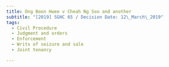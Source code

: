```yaml
---
title: Ong Boon Hwee v Cheah Ng Soo and another
subtitle: "[2019] SGHC 65 / Decision Date: 12\_March\_2019"
tags:
  - Civil Procedure
  - Judgment and orders
  - Enforcement
  - Writs of seizure and sale
  - Joint tenancy

---
```

